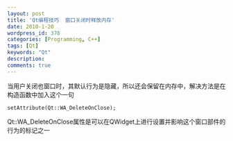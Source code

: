 ```yaml
---
layout: post
title: 'Qt编程技巧  窗口关闭时释放内存'
date: 2010-1-20
wordpress_id: 378
categories: [Programming, C++]
tags: [Qt]
keywords: "Qt"
description: 
comments: true
---
```

当用户关闭也窗口时，其默认行为是隐藏，所以还会保留在内存中，解决方法是在构造函数中加入这个一句

```
setAttribute(Qt::WA_DeleteOnClose); 
```
Qt::WA_DeleteOnClose属性是可以在QWidget上进行设置并影响这个窗口部件的行为的标记之一
